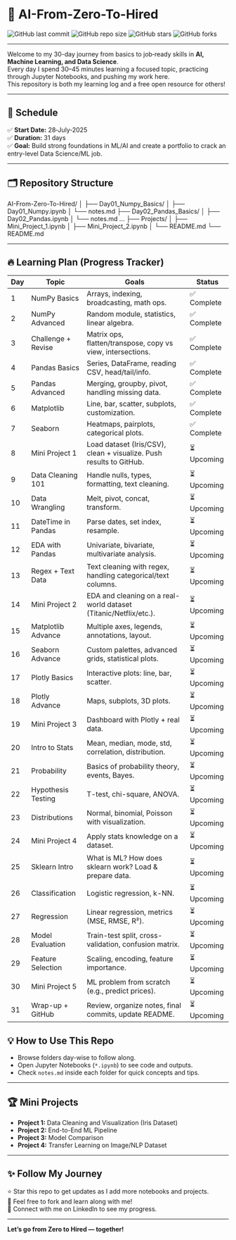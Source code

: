 # 🚀 AI-From-Zero-To-Hired

![GitHub last commit](https://img.shields.io/github/last-commit/05Atharva/AI-From-Zero-To-Hired?style=flat-square)
![GitHub repo size](https://img.shields.io/github/repo-size/05Atharva/AI-From-Zero-To-Hired?style=flat-square)
![GitHub stars](https://img.shields.io/github/stars/05Atharva/AI-From-Zero-To-Hired?style=flat-square)
![GitHub forks](https://img.shields.io/github/forks/05Atharva/AI-From-Zero-To-Hired?style=flat-square)



---

Welcome to my 30-day journey from basics to job‑ready skills in **AI, Machine Learning, and Data Science**.  
Every day I spend 30–45 minutes learning a focused topic, practicing through Jupyter Notebooks, and pushing my work here.  
This repository is both my learning log and a free open resource for others!

---

## 📅 Schedule
✅ **Start Date:** 28‑July‑2025  
✅ **Duration:** 31 days  
✅ **Goal:** Build strong foundations in ML/AI and create a portfolio to crack an entry-level Data Science/ML job.

---

## 🗂 Repository Structure
AI-From-Zero-To-Hired/
│
├── Day01_Numpy_Basics/
│ ├── Day01_Numpy.ipynb
│ └── notes.md
├── Day02_Pandas_Basics/
│ ├── Day02_Pandas.ipynb
│ └── notes.md
...
├── Projects/
│ ├── Mini_Project_1.ipynb
│ ├── Mini_Project_2.ipynb
│ └── README.md
└── README.md


---

## 🔥 Learning Plan (Progress Tracker)

| Day  | Topic               | Goals                                                                 | Status       |
|------|---------------------|------------------------------------------------------------------------|--------------|
| 1    | NumPy Basics        | Arrays, indexing, broadcasting, math ops.                             | ✅ Complete   |
| 2    | NumPy Advanced      | Random module, statistics, linear algebra.                            | ✅ Complete   |
| 3    | Challenge + Revise  | Matrix ops, flatten/transpose, copy vs view, intersections.           | ✅ Complete   |
| 4    | Pandas Basics       | Series, DataFrame, reading CSV, head/tail/info.                       | ✅ Complete   |
| 5    | Pandas Advanced     | Merging, groupby, pivot, handling missing data.                       | ✅ Complete   |
| 6    | Matplotlib          | Line, bar, scatter, subplots, customization.                          | ✅ Complete   |
| 7    | Seaborn             | Heatmaps, pairplots, categorical plots.                               | ✅ Complete   |
| 8    | Mini Project 1      | Load dataset (Iris/CSV), clean + visualize. Push results to GitHub.   | ⏳ Upcoming   |
| 9    | Data Cleaning 101   | Handle nulls, types, formatting, text cleaning.                       | ⏳ Upcoming   |
| 10   | Data Wrangling      | Melt, pivot, concat, transform.                                       | ⏳ Upcoming   |
| 11   | DateTime in Pandas  | Parse dates, set index, resample.                                     | ⏳ Upcoming   |
| 12   | EDA with Pandas     | Univariate, bivariate, multivariate analysis.                         | ⏳ Upcoming   |
| 13   | Regex + Text Data   | Text cleaning with regex, handling categorical/text columns.          | ⏳ Upcoming   |
| 14   | Mini Project 2      | EDA and cleaning on a real-world dataset (Titanic/Netflix/etc.).      | ⏳ Upcoming   |
| 15   | Matplotlib Advance  | Multiple axes, legends, annotations, layout.                          | ⏳ Upcoming   |
| 16   | Seaborn Advance     | Custom palettes, advanced grids, statistical plots.                   | ⏳ Upcoming   |
| 17   | Plotly Basics       | Interactive plots: line, bar, scatter.                                | ⏳ Upcoming   |
| 18   | Plotly Advance      | Maps, subplots, 3D plots.                                             | ⏳ Upcoming   |
| 19   | Mini Project 3      | Dashboard with Plotly + real data.                                    | ⏳ Upcoming   |
| 20   | Intro to Stats      | Mean, median, mode, std, correlation, distribution.                   | ⏳ Upcoming   |
| 21   | Probability         | Basics of probability theory, events, Bayes.                          | ⏳ Upcoming   |
| 22   | Hypothesis Testing  | T-test, chi-square, ANOVA.                                            | ⏳ Upcoming   |
| 23   | Distributions       | Normal, binomial, Poisson with visualization.                         | ⏳ Upcoming   |
| 24   | Mini Project 4      | Apply stats knowledge on a dataset.                                   | ⏳ Upcoming   |
| 25   | Sklearn Intro       | What is ML? How does sklearn work? Load & prepare data.               | ⏳ Upcoming   |
| 26   | Classification      | Logistic regression, k-NN.                                            | ⏳ Upcoming   |
| 27   | Regression          | Linear regression, metrics (MSE, RMSE, R²).                           | ⏳ Upcoming   |
| 28   | Model Evaluation    | Train-test split, cross-validation, confusion matrix.                 | ⏳ Upcoming   |
| 29   | Feature Selection   | Scaling, encoding, feature importance.                                | ⏳ Upcoming   |
| 30   | Mini Project 5      | ML problem from scratch (e.g., predict prices).                       | ⏳ Upcoming   |
| 31   | Wrap-up + GitHub    | Review, organize notes, final commits, update README.                 | ⏳ Upcoming   |


## 💡 How to Use This Repo
- Browse folders day-wise to follow along.
- Open Jupyter Notebooks (`*.ipynb`) to see code and outputs.
- Check `notes.md` inside each folder for quick concepts and tips.

---

## 🏆 Mini Projects
- **Project 1:** Data Cleaning and Visualization (Iris Dataset)
- **Project 2:** End-to-End ML Pipeline
- **Project 3:** Model Comparison
- **Project 4:** Transfer Learning on Image/NLP Dataset

---

## ✨ Follow My Journey
⭐ Star this repo to get updates as I add more notebooks and projects.  
🤝 Feel free to fork and learn along with me!  
📌 Connect with me on LinkedIn to see my progress.

---

**Let’s go from Zero to Hired — together!**
